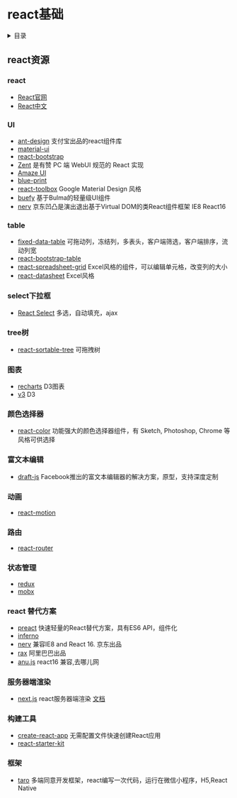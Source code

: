 # react基础

<details>
<summary>目录</summary>

* [`eact资源`](##eact资源)

</details>

## react资源

### react

* [React官网](https://reactjs.org/)
* [React中文](https://zh-hans.reactjs.org/)

### UI

* [ant-design](http://ant.design/) 支付宝出品的react组件库
* [material-ui](http://www.material-ui.com/#/)
* [react-bootstrap](http://react-bootstrap.github.io/)
* [Zent](https://github.com/youzan/zent) 是有赞 PC 端 WebUI 规范的 React 实现
* [Amaze UI](http://amazeui.org/react/components/)
* [blue-print](https://github.com/palantir/blueprint)
* [react-toolbox](https://github.com/react-toolbox/react-toolbox/) Google Material Design 风格
* [buefy](https://github.com/buefy/buefy/) 基于Bulma的轻量级UI组件
* [nerv](https://github.com/NervJS/nerv) 京东凹凸是演出退出基于Virtual DOM的类React组件框架 IE8 React16
  
### table

* [fixed-data-table](http://facebook.github.io/fixed-data-table/example-object-data.html)  可拖动列，冻结列，多表头，客户端筛选，客户端排序，流动列宽
* [react-bootstrap-table](http://allenfang.github.io/react-bootstrap-table/example.html)
* [react-spreadsheet-grid](https://github.com/denisraslov/react-spreadsheet-grid) Excel风格的组件，可以编辑单元格，改变列的大小
* [react-datasheet](https://github.com/nadbm/react-datasheet) Excel风格

### select下拉框

* [React Select](https://github.com/JedWatson/react-select) 多选，自动填充，ajax

### tree树

* [react-sortable-tree](https://github.com/frontend-collective/react-sortable-tree) 可拖拽树

### 图表

* [recharts](https://github.com/recharts/recharts) D3图表
* [v3](https://github.com/hshoff/vx) D3

### 颜色选择器

* [react-color](https://github.com/casesandberg/react-color) 功能强大的颜色选择器组件，有 Sketch, Photoshop, Chrome 等风格可供选择

### 富文本编辑

* [draft-js](https://github.com/facebook/draft-js) Facebook推出的富文本编辑器的解决方案，原型，支持深度定制

### 动画

* [react-motion](https://github.com/chenglou/react-motion) 

### 路由

* [react-router](https://github.com/ReactTraining/react-router) 

### 状态管理

* [redux](https://github.com/reduxjs/redux)
* [mobx](https://github.com/mobxjs/mobx)

### react 替代方案

* [preact](https://github.com/developit/preact) 快速轻量的React替代方案，具有ES6 API，组件化
* [inferno](https://github.com/infernojs/inferno)
* [nerv](https://github.com/NervJS/nerv) 兼容IE8 and React 16.  京东出品
* [rax](https://github.com/alibaba/rax) 阿里巴巴出品
* [anu.js](https://github.com/RubyLouvre/anu) react16 兼容,去哪儿网

### 服务器端渲染

* [next.js](https://github.com/zeit/next.js) react服务器端渲染  [文档](https://cn.mobx.js.org/)

### 构建工具

* [create-react-app](https://github.com/facebook/create-react-app) 无需配置文件快速创建React应用
* [react-starter-kit](https://github.com/kriasoft/react-starter-kit)

### 框架

* [taro](https://taro.aotu.io/) 多端同意开发框架，react编写一次代码，运行在微信小程序，H5,React Native
  